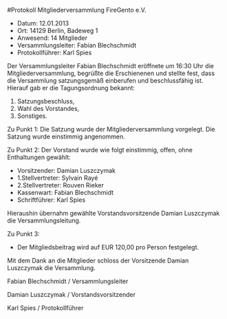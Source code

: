 #Protokoll Mitgliederversammlung FireGento e.V.

- Datum: 12.01.2013
- Ort: 14129 Berlin, Badeweg 1
- Anwesend: 14 Mitglieder
- Versammlungsleiter: Fabian Blechschmidt
- Protokollführer: Karl Spies

Der Versammlungsleiter Fabian Blechschmidt eröffnete um 16:30 Uhr die Mitgliederversammlung, begrüßte die Erschienenen und stellte fest, dass die Versammlung satzungsgemäß einberufen und beschlussfähig ist. Hierauf gab er die Tagungsordnung bekannt:

1. Satzungsbeschluss,
2. Wahl des Vorstandes,
3. Sonstiges.

Zu Punkt 1:
Die Satzung wurde der Mitgliederversammlung vorgelegt. Die Satzung wurde einstimmig angenommen.

Zu Punkt 2:
Der Vorstand wurde wie folgt einstimmig, offen, ohne Enthaltungen gewählt:

- Vorsitzender: Damian Luszczymak
- 1.Stellvertreter: Sylvain Rayé
- 2.Stellvertreter: Rouven Rieker
- Kassenwart: Fabian Blechschmidt
- Schriftführer: Karl Spies

Hieraushin übernahm gewählte Vorstandsvorsitzende Damian Luszczymak die Versammlungsleitung.

Zu Punkt 3:

- Der Mitgliedsbeitrag wird auf EUR 120,00 pro Person festgelegt.

Mit dem Dank an die Mitglieder schloss der Vorsitzende Damian Luszczymak die Versammlung.

Fabian Blechschmidt / Versammlungsleiter

Damian Luszczymak / Vorstandsvorsitzender

Karl Spies / Protokollführer
